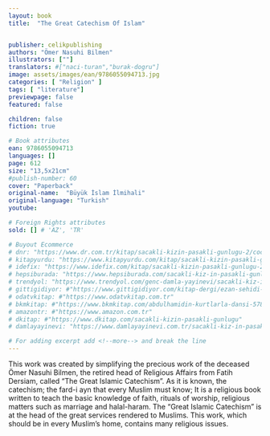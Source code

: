 ```yaml
---
layout: book
title:  "The Great Catechism Of Islam"


publisher: celikpublishing
authors: "Ömer Nasuhi Bilmen"
illustrators: [""]
translators: #["naci-turan","burak-dogru"]
image: assets/images/ean/9786055094713.jpg
categories: [ "Religion" ]
tags: [ "literature"]
previewpage: false
featured: false

children: false
fiction: true

# Book attributes
ean: 9786055094713
languages: []
page: 612
size: "13,5x21cm"
#publish-number: 60
cover: "Paperback"
original-name:  "Büyük İslam İlmihali"
original-language: "Turkish"
youtube:

# Foreign Rights attributes
sold: [] # 'AZ', 'TR'

# Buyout Ecommerce
# dnr: "https://www.dr.com.tr/kitap/sacakli-kizin-pasakli-gunlugu-2/cocuk-ve-genclik/genclik-10-yas/roman-oyku/urunno=0001893059001"
# kitapyurdu: "https://www.kitapyurdu.com/kitap/sacakli-kizin-pasakli-gunlugu-2-/560122.html&filter_name=Sa%C3%A7akl%C4%B1+K%C4%B1z%27%C4%B1n+Pasakl%C4%B1+G%C3%BCnl%C3%BC%C4%9F%C3%BC+2"
# idefix: "https://www.idefix.com/kitap/sacakli-kizin-pasakli-gunlugu-2/cocuk-ve-genclik/genclik-10-yas/roman-oyku/urunno=0001893059001"
# hepsiburada: "https://www.hepsiburada.com/sacakli-kiz-in-pasakli-gunlugu-2-damla-yayinevi-p-HBV000012ER86"
# trendyol: "https://www.trendyol.com/genc-damla-yayinevi/sacakli-kiz-in-pasakli-gunlugu-2-p-54825777"
# gittigidiyor: #"https://www.gittigidiyor.com/kitap-dergi/ezan-sehidi-adnan-menderes_pdp_732728793"
# odatvkitap: #"https://www.odatvkitap.com.tr"
# bkmkitap: #"https://www.bkmkitap.com/abdulhamidin-kurtlarla-dansi-578226"
# amazontr: #"https://www.amazon.com.tr"
# dkitap: #"https://www.dkitap.com/sacakli-kizin-pasakli-gunlugu"
# damlayayinevi: "https://www.damlayayinevi.com.tr/sacakli-kiz-in-pasakli-gunlugu-2-bu-iste-bi-terslik-var"

# For adding excerpt add <!--more--> and break the line
---
```

This work was created by simplifying the precious work of the deceased Ömer Nasuhi Bilmen,
the retired head of Religious Affairs from Fatih
Dersiam, called “The Great Islamic Catechism”. As
it is known, the catechism; the fard-i ayn that every
Muslim must know; It is a religious book written
to teach the basic knowledge of faith, rituals of
worship, religious matters such as marriage and
halal-haram.
The “Great Islamic Catechism” is at the head of
the great services rendered to Muslims. This work,
which should be in every Muslim’s home, contains
many religious issues.
<!--more--> 

